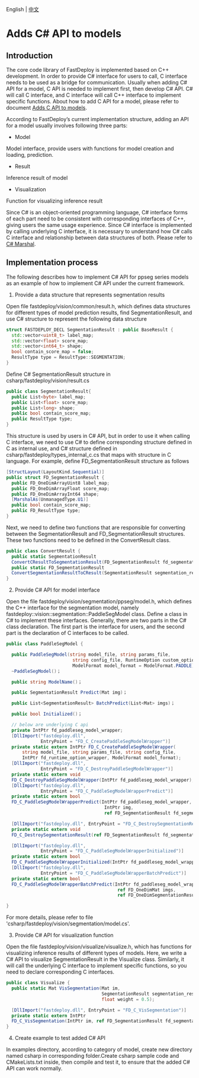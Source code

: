 English | [中文](../../cn/faq/develop_c_sharp_api_for_a_new_model.md)

# Adds C# API to models

## Introduction

The core code library of FastDeploy is implemented based on C++ development. In order to provide C# interface for users to call, C interface needs to be used as a bridge for communication. Usually when adding C# API for a model, C API is needed to implement first, then develop C# API. C# will call C interface, and C interface will call C++ interface to implement specific functions. About how to add C API for a model, please refer to document [Adds C API to models](./develop_c_api_for_a_new_model.md).

According to FastDeploy’s current implementation structure, adding an API for a model usually involves following three parts:

- Model

Model interface, provide users with functions for model creation and loading, prediction.

- Result

Inference result of model

- Visualization

Function for visualizing inference result

Since C# is an object-oriented programming language,  C# interface forms of each part need to be consistent with corresponding interfaces of C++, giving users the same usage experience. Since C# interface is implemented by calling underlying C interface, it is necessary to understand how C# calls C interface and relationship between data structures of both. Please refer to [C# Marshal](https://learn.microsoft.com/en-us/dotnet/framework/interop/marshalling-data-with-platform-invoke).

## Implementation process

The following describes how to implement C# API for ppseg series models as an example of how to implement C# API under the current framework.

1. Provide a data structure that represents segmentation results

Open file fastdeploy/vision/common/result.h, which defines data structures for different types of model prediction results, find SegmentationResult, and use C# structure to represent the following data structure

```c++
struct FASTDEPLOY_DECL SegmentationResult : public BaseResult {
  std::vector<uint8_t> label_map;
  std::vector<float> score_map;
  std::vector<int64_t> shape;
  bool contain_score_map = false;
  ResultType type = ResultType::SEGMENTATION;
}
```

Define C# SegmentationResult structure in csharp/fastdeploy/vision/result.cs

```c#
public class SegmentationResult{
  public List<byte> label_map;
  public List<float> score_map;
  public List<long> shape;
  public bool contain_score_map;
  public ResultType type;
}
```

This structure is used by users in C# API, but in order to use it when calling C interface, we need to use C# to define corresponding structure defined in C as internal use, and C# structure defined in csharp/fastdeploy/types_internal_c.cs that maps with structure in C language. For example, define FD_SegmentationResult structure as follows

```c#
[StructLayout(LayoutKind.Sequential)]
public struct FD_SegmentationResult {
  public FD_OneDimArrayUint8 label_map;
  public FD_OneDimArrayFloat score_map;
  public FD_OneDimArrayInt64 shape;
  [MarshalAs(UnmanagedType.U1)]
  public bool contain_score_map;
  public FD_ResultType type;
}
```

Next, we need to define two functions that are responsible for converting between the SegmentationResult and FD_SegmentationResult structures. These two functions need to be defined in the ConvertResult class.

```c#
public class ConvertResult {
  public static SegmentationResult
  ConvertCResultToSegmentationResult(FD_SegmentationResult fd_segmentation_result);
  public static FD_SegmentationResult
  ConvertSegmentationResultToCResult(SegmentationResult segmentation_result);
}
```

2. Provide C# API for model interface

Open the file fastdeploy/vision/segmentation/ppseg/model.h, which defines the C++ interface for the segmentation model, namely fastdeploy::vision::segmentation::PaddleSegModel class. Define a class in C# to implement these interfaces.
Generally, there are two parts in the C# class declaration. The first part is the interface for users, and the second part is the declaration of C interfaces to be called.

```c#
public class PaddleSegModel {

  public PaddleSegModel(string model_file, string params_file,
                         string config_file, RuntimeOption custom_option = null,
                         ModelFormat model_format = ModelFormat.PADDLE)；
  ~PaddleSegModel()；

  public string ModelName()；

  public SegmentationResult Predict(Mat img)；

  public List<SegmentationResult> BatchPredict(List<Mat> imgs)；

  public bool Initialized()；

  // below are underlying C api
  private IntPtr fd_paddleseg_model_wrapper;
  [DllImport("fastdeploy.dll",
             EntryPoint = "FD_C_CreatePaddleSegModelWrapper")]
  private static extern IntPtr FD_C_CreatePaddleSegModelWrapper(
      string model_file, string params_file, string config_file,
      IntPtr fd_runtime_option_wrapper, ModelFormat model_format);
  [DllImport("fastdeploy.dll",
             EntryPoint = "FD_C_DestroyPaddleSegModelWrapper")]
  private static extern void
  FD_C_DestroyPaddleSegModelWrapper(IntPtr fd_paddleseg_model_wrapper);
  [DllImport("fastdeploy.dll",
             EntryPoint = "FD_C_PaddleSegModelWrapperPredict")]
  private static extern bool
  FD_C_PaddleSegModelWrapperPredict(IntPtr fd_paddleseg_model_wrapper,
                                     IntPtr img,
                                     ref FD_SegmentationResult fd_segmentation_result);

  [DllImport("fastdeploy.dll", EntryPoint = "FD_C_DestroySegmentationResult")]
  private static extern void
  FD_C_DestroySegmentationResult(ref FD_SegmentationResult fd_segmentation_result);

  [DllImport("fastdeploy.dll",
             EntryPoint = "FD_C_PaddleSegModelWrapperInitialized")]
  private static extern bool
  FD_C_PaddleSegModelWrapperInitialized(IntPtr fd_paddleseg_model_wrapper);
  [DllImport("fastdeploy.dll",
             EntryPoint = "FD_C_PaddleSegModelWrapperBatchPredict")]
  private static extern bool
  FD_C_PaddleSegModelWrapperBatchPredict(IntPtr fd_paddleseg_model_wrapper,
                                          ref FD_OneDimMat imgs,
                                          ref FD_OneDimSegmentationResult results);

}
```

For more details, please refer to file 'csharp/fastdeploy/vision/segmentation/model.cs'.

3. Provide C# API for visualization function

Open the file fastdeploy/vision/visualize/visualize.h, which has functions for visualizing inference results of different types of models. Here, we write a C# API to visualize SegmentationResult in the Visualize class. Similarly, it will call the underlying C interface to implement specific functions, so you need to declare corresponding C interfaces.

```c#
public class Visualize {
  public static Mat VisSegmentation(Mat im,
                                    SegmentationResult segmentation_result,
                                    float weight = 0.5);

  [DllImport("fastdeploy.dll", EntryPoint = "FD_C_VisSegmentation")]
  private static extern IntPtr
  FD_C_VisSegmentation(IntPtr im, ref FD_SegmentationResult fd_segmentation_result, float weight);
}
```

4. Create example to test added C# API

In examples directory, according to category of model, create new directory named csharp in corresponding folder.Create csharp sample code and CMakeLists.txt inside, then compile and test it, to ensure that the added C# API can work normally.
